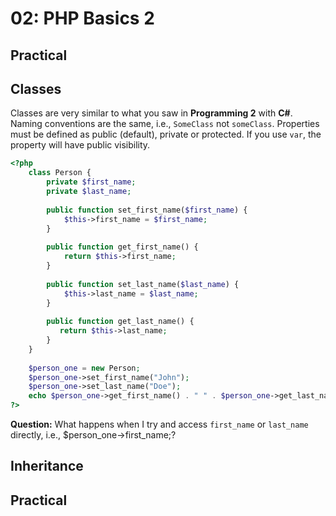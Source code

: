 
# 02: PHP Basics 2

## Practical 
## Classes

Classes are very similar to what you saw in **Programming 2** with **C#**. Naming conventions are the same, i.e., `SomeClass` not `someClass`. Properties must be defined as public (default), private or protected. If you use `var`, the property will have public visibility.

```php
<?php
    class Person {
        private $first_name;
        private $last_name;
      
        public function set_first_name($first_name) {
            $this->first_name = $first_name;
        }
      
        public function get_first_name() {
            return $this->first_name;
        }
      
        public function set_last_name($last_name) {
            $this->last_name = $last_name;
        }
      
        public function get_last_name() {
           return $this->last_name;
        }
    }
    
    $person_one = new Person;
    $person_one->set_first_name("John");
    $person_one->set_last_name("Doe");
    echo $person_one->get_first_name() . " " . $person_one->get_last_name(); // John Doe
?>
```

**Question:** What happens when I try and access `first_name` or `last_name` directly, i.e., $person_one->first_name;?

## Inheritance


## Practical
